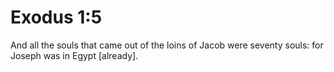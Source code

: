 # Exodus 1:5

And all the souls that came out of the loins of Jacob were seventy souls: for Joseph was in Egypt [already].